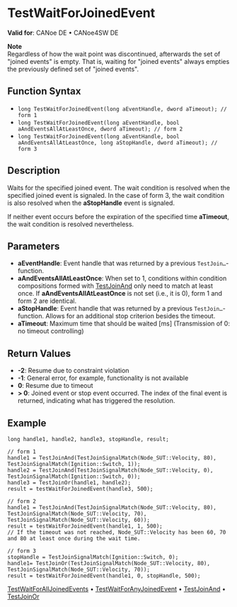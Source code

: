 # TestWaitForJoinedEvent

**Valid for**: CANoe DE • CANoe4SW DE

**Note**  
Regardless of how the wait point was discontinued, afterwards the set of "joined events" is empty. That is, waiting for "joined events" always empties the previously defined set of "joined events".

## Function Syntax

- `long TestWaitForJoinedEvent(long aEventHandle, dword aTimeout); // form 1`
- `long TestWaitForJoinedEvent(long aEventHandle, bool aAndEventsAllAtLeastOnce, dword aTimeout); // form 2`
- `long TestWaitForJoinedEvent(long aEventHandle, bool aAndEventsAllAtLeastOnce, long aStopHandle, dword aTimeout); // form 3`

## Description

Waits for the specified joined event. The wait condition is resolved when the specified joined event is signaled. In the case of form 3, the wait condition is also resolved when the **aStopHandle** event is signaled.

If neither event occurs before the expiration of the specified time **aTimeout**, the wait condition is resolved nevertheless.

## Parameters

- **aEventHandle**: Event handle that was returned by a previous `TestJoin…`-function.
- **aAndEventsAllAtLeastOnce**: When set to 1, conditions within condition compositions formed with [TestJoinAnd](CAPLfunctionTestJoinAnd.md) only need to match at least once. If **aAndEventsAllAtLeastOnce** is not set (i.e., it is 0), form 1 and form 2 are identical.
- **aStopHandle**: Event handle that was returned by a previous `TestJoin…`-function. Allows for an additional stop criterion besides the timeout.
- **aTimeout**: Maximum time that should be waited [ms] (Transmission of 0: no timeout controlling)

## Return Values

- **-2**: Resume due to constraint violation
- **-1**: General error, for example, functionality is not available
- **0**: Resume due to timeout
- **\> 0**: Joined event or stop event occurred. The index of the final event is returned, indicating what has triggered the resolution.

## Example

```plaintext
long handle1, handle2, handle3, stopHandle, result;

// form 1
handle1 = TestJoinAnd(TestJoinSignalMatch(Node_SUT::Velocity, 80), TestJoinSignalMatch(Ignition::Switch, 1));
handle2 = TestJoinAnd(TestJoinSignalMatch(Node_SUT::Velocity, 0), TestJoinSignalMatch(Ignition::Switch, 0));
handle3 = TestJoinOr(handle1, handle2);
result = testWaitForJoinedEvent(handle3, 500);

// form 2
handle1 = TestJoinAnd(TestJoinSignalMatch(Node_SUT::Velocity, 80), TestJoinSignalMatch(Node_SUT::Velocity, 70), TestJoinSignalMatch(Node_SUT::Velocity, 60));
result = testWaitForJoinedEvent(handle1, 1, 500);
// If the timeout was not reached, Node_SUT::Velocity has been 60, 70 and 80 at least once during the wait time.

// form 3
stopHandle = TestJoinSignalMatch(Ignition::Switch, 0);
handle1= TestJoinOr(TestJoinSignalMatch(Node_SUT::Velocity, 80), TestJoinSignalMatch(Node_SUT::Velocity, 70));
result = testWaitForJoinedEvent(handle1, 0, stopHandle, 500);
```

[TestWaitForAllJoinedEvents](CAPLfunctionTestWaitForAllJoinedEvents.md) • [TestWaitForAnyJoinedEvent](CAPLfunctionTestWaitForAnyJoinedEvent.md) • [TestJoinAnd](CAPLfunctionTestJoinAnd.md) • [TestJoinOr](CAPLfunctionTestJoinOr.md)
